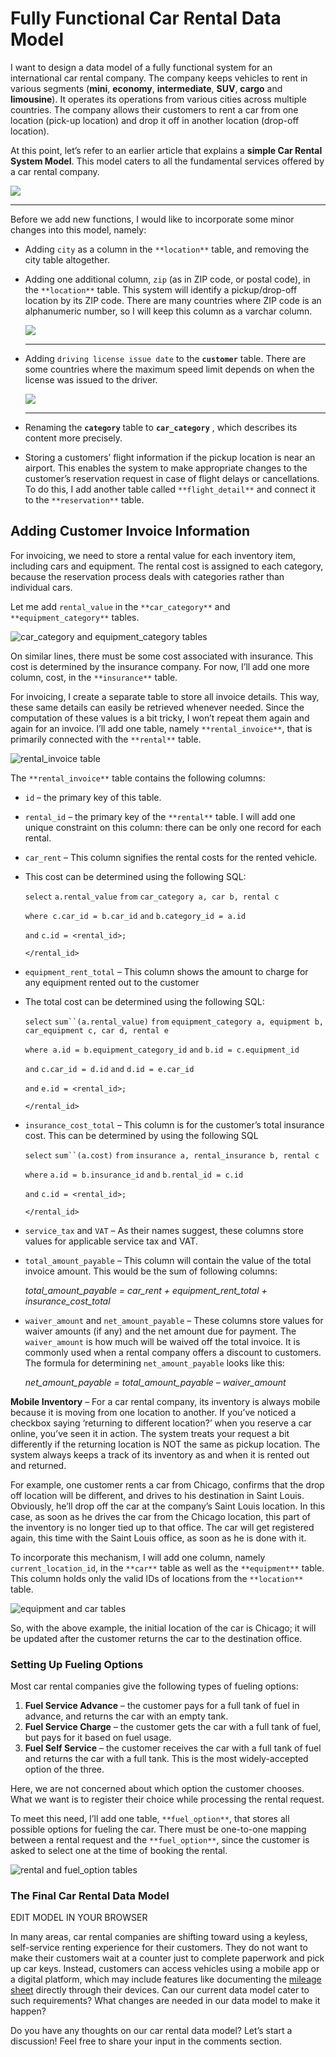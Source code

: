 # Fully Functional Car Rental Data Model

I want to design a data model of a fully functional system for an international car rental company. The company keeps vehicles to rent in various segments (**mini**, **economy**, **intermediate**, **SUV**, **cargo** and **limousine**). It operates its operations from various cities across multiple countries. The company allows their customers to rent a car from one location (pick-up location) and drop it off in another location (drop-off location).

At this point, let’s refer to an earlier article that explains a **simple Car Rental System Model**. This model caters to all the fundamental services offered by a car rental company.

<img src="img-001.png"/>

---

Before we add new functions, I would like to incorporate some minor changes into this model, namely:

+ Adding `city` as a column in the `**location**` table, and removing the city table altogether.
+ Adding one additional column, `zip` (as in ZIP code, or postal code), in the `**location**` table. This system will identify a pickup/drop-off location by its ZIP code. There are many countries where ZIP code is an alphanumeric number, so I will keep this column as a varchar column.

    <img src="img-002.png"/>

    --- 
+ Adding `driving license issue date` to the **`customer`** table. There are some countries where the maximum speed limit depends on when the license was issued to the driver.

    <img src="img-003.png"/>

    --- 
+ Renaming the **`category`** table to **`car_category`** , which describes its content more precisely.
+ Storing a customers’ flight information if the pickup location is near an airport. This enables the system to make appropriate changes to the customer’s reservation request in case of flight delays or cancellations. To do this, I add another table called `**flight_detail**` and connect it to the `**reservation**` table.

## Adding Customer Invoice Information

For invoicing, we need to store a rental value for each inventory item, including cars and equipment. The rental cost is assigned to each category, because the reservation process deals with categories rather than individual cars.

Let me add `rental_value` in the `**car_category**` and `**equipment_category**` tables.

![car_category and equipment_category tables](Renting%20out%20Cars%20Is%20as%20Simple%20as%20Driving%20A%20Data%20Model%20for%20a%20Car%20Rental%20Company%20%20Vertabelo%20Database%20Modeler/database-model-for-a-car-rental-agency-3-car-category-equipment-category-tables.png)

On similar lines, there must be some cost associated with insurance. This cost is determined by the insurance company. For now, I’ll add one more column, cost, in the `**insurance**` table.

For invoicing, I create a separate table to store all invoice details. This way, these same details can easily be retrieved whenever needed. Since the computation of these values is a bit tricky, I won’t repeat them again and again for an invoice. I’ll add one table, namely `**rental_invoice**`, that is primarily connected with the `**rental**` table.

![rental_invoice table](Renting%20out%20Cars%20Is%20as%20Simple%20as%20Driving%20A%20Data%20Model%20for%20a%20Car%20Rental%20Company%20%20Vertabelo%20Database%20Modeler/database-model-for-a-car-rental-agency-4-rental-invoice-table.png)

The `**rental_invoice**` table contains the following columns:

-   `id` – the primary key of this table.
-   `rental_id` – the primary key of the `**rental**` table. I will add one unique constraint on this column: there can be only one record for each rental.
-   `car_rent` – This column signifies the rental costs for the rented vehicle.
-   This cost can be determined using the following SQL:
    
    `select` `a.rental_value` `from` `car_category a, car b, rental c`
    
    `where`  `c.car_id = b.car_id` `and` `b.category_id = a.id`
    
    `and` `c.id = <rental_id>;`
    
    `</rental_id>`
    
-   `equipment_rent_total` – This column shows the amount to charge for any equipment rented out to the customer
-   The total cost can be determined using the following SQL:
    
    `select` `sum``(a.rental_value)` `from` `equipment_category a, equipment b, car_equipment c, car d, rental e`
    
    `where`  `a.id = b.equipment_category_id` `and` `b.id = c.equipment_id`
    
    `and` `c.car_id = d.id` `and` `d.id = e.car_id`
    
    `and` `e.id = <rental_id>;`
    
    `</rental_id>`
    
-   `insurance_cost_total` – This column is for the customer’s total insurance cost. This can be determined by using the following SQL
    
    `select` `sum``(a.cost)` `from` `insurance a, rental_insurance b, rental c`
    
    `where` `a.id = b.insurance_id` `and` `b.rental_id = c.id`
    
    `and` `c.id = <rental_id>;`
    
    `</rental_id>`
    
-   `service_tax` and `VAT` – As their names suggest, these columns store values for applicable service tax and VAT.
-   `total_amount_payable` – This column will contain the value of the total invoice amount. This would be the sum of following columns:
    
    _total\_amount\_payable = car\_rent + equipment\_rent\_total + insurance\_cost\_total_
    
-   `waiver_amount` and `net_amount_payable` – These columns store values for waiver amounts (if any) and the net amount due for payment. The `waiver_amount` is how much will be waived off the total invoice. It is commonly used when a rental company offers a discount to customers. The formula for determining `net_amount_payable` looks like this:
    
    _net\_amount\_payable = total\_amount\_payable – waiver\_amount_
    

**Mobile Inventory** – For a car rental company, its inventory is always mobile because it is moving from one location to another. If you’ve noticed a checkbox saying ‘returning to different location?’ when you reserve a car online, you’ve seen it in action. The system treats your request a bit differently if the returning location is NOT the same as pickup location. The system always keeps a track of its inventory as and when it is rented out and returned.

For example, one customer rents a car from Chicago, confirms that the drop off location will be different, and drives to his destination in Saint Louis. Obviously, he’ll drop off the car at the company’s Saint Louis location. In this case, as soon as he drives the car from the Chicago location, this part of the inventory is no longer tied up to that office. The car will get registered again, this time with the Saint Louis office, as soon as he is done with it.

To incorporate this mechanism, I will add one column, namely `current_location_id`, in the `**car**` table as well as the `**equipment**` table. This column holds only the valid IDs of locations from the `**location**` table.

![equipment and car tables](Renting%20out%20Cars%20Is%20as%20Simple%20as%20Driving%20A%20Data%20Model%20for%20a%20Car%20Rental%20Company%20%20Vertabelo%20Database%20Modeler/database-model-for-a-car-rental-agency-5-equipment-car-tables.png)

So, with the above example, the initial location of the car is Chicago; it will be updated after the customer returns the car to the destination office.

### Setting Up Fueling Options

Most car rental companies give the following types of fueling options:

1.  **Fuel Service Advance** – the customer pays for a full tank of fuel in advance, and returns the car with an empty tank.
2.  **Fuel Service Charge** – the customer gets the car with a full tank of fuel, but pays for it based on fuel usage.
3.  **Fuel Self Service** – the customer receives the car with a full tank of fuel and returns the car with a full tank. This is the most widely-accepted option of the three.

Here, we are not concerned about which option the customer chooses. What we want is to register their choice while processing the rental request.

To meet this need, I’ll add one table, `**fuel_option**`, that stores all possible options for fueling the car. There must be one-to-one mapping between a rental request and the `**fuel_option**`, since the customer is asked to select one at the time of booking the rental.

![rental and fuel_option tables](Renting%20out%20Cars%20Is%20as%20Simple%20as%20Driving%20A%20Data%20Model%20for%20a%20Car%20Rental%20Company%20%20Vertabelo%20Database%20Modeler/database-model-for-a-car-rental-agency-6-rental-fuel-option-tables.png)

### The Final Car Rental Data Model

  

EDIT MODEL IN YOUR BROWSER

In many areas, car rental companies are shifting toward using a keyless, self-service renting experience for their customers. They do not want to make their customers wait at a counter just to complete paperwork and pick up car keys. Instead, customers can access vehicles using a mobile app or a digital platform, which may include features like documenting the [mileage sheet](https://www.fleetio.com/tools/vehicle-mileage-log-spreadsheet) directly through their devices. Can our current data model cater to such requirements? What changes are needed in our data model to make it happen?

Do you have any thoughts on our car rental data model? Let’s start a discussion! Feel free to share your input in the comments section.